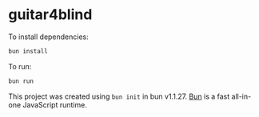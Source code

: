 # guitar4blind

To install dependencies:

```bash
bun install
```

To run:

```bash
bun run
```

This project was created using `bun init` in bun v1.1.27. [Bun](https://bun.sh) is a fast all-in-one JavaScript runtime.
